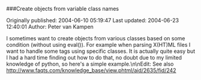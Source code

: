 ###Create objects from variable class names

Originally published: 2004-06-10 05:19:47
Last updated: 2004-06-23 12:40:01
Author: Peter van Kampen

I sometimes want to create objects from various classes based on some condition (without using eval()). For example when parsing X(HT)ML files I want to handle some tags using specific classes. It is actually quite easy but I had a hard time finding out how to do that, no doubt due to my limited knowledge of python, so here's a simple example.\n\nEdit: See also <a href="http://www.faqts.com/knowledge_base/view.phtml/aid/2635/fid/242">http://www.faqts.com/knowledge_base/view.phtml/aid/2635/fid/242</a>